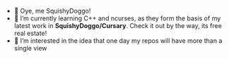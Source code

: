 - 👋 Oye, me SquishyDoggo!
- 🌱 I’m currently learning C++ and ncurses, as they form the basis of my latest work in __SquishyDoggo/Cursary__. Check it out by the way, its free real estate!
- 👀 I’m interested in the idea that one day my repos will have more than a single view

<!---
SquishyDoggo/SquishyDoggo is a ✨ special ✨ repository because its `README.md` (this file) appears on your GitHub profile.
You can click the Preview link to take a look at your changes.
--->
